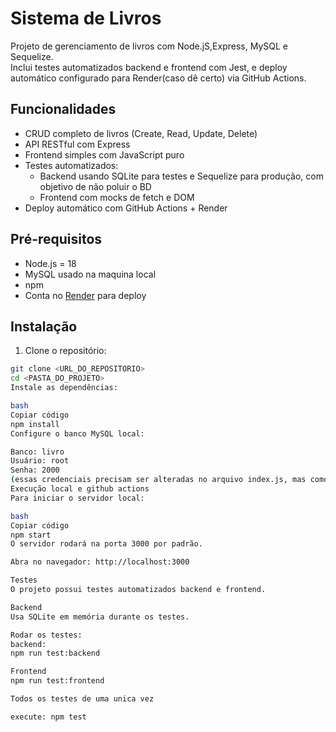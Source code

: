# Sistema de Livros

Projeto de gerenciamento de livros com Node.jS,Express, MySQL e Sequelize.  
Inclui testes automatizados backend e frontend com Jest, e deploy automático configurado para Render(caso dê certo) via GitHub Actions.


## **Funcionalidades**

- CRUD completo de livros (Create, Read, Update, Delete)
- API RESTful com Express
- Frontend simples com JavaScript puro
- Testes automatizados:
  - Backend usando SQLite para testes e Sequelize para produção, com objetivo de não poluir o BD
  - Frontend com mocks de fetch e DOM
- Deploy automático com GitHub Actions + Render

## **Pré-requisitos**
- Node.js = 18
- MySQL usado na maquina local
- npm 
- Conta no [Render](https://render.com) para deploy

## **Instalação**
1. Clone o repositório:

```bash
git clone <URL_DO_REPOSITORIO>
cd <PASTA_DO_PROJETO>
Instale as dependências:

bash
Copiar código
npm install
Configure o banco MySQL local:

Banco: livro
Usuário: root
Senha: 2000
(essas credenciais precisam ser alteradas no arquivo index.js, mas como objetivo é os teste, não precisa se atentar a isso)
Execução local e github actions
Para iniciar o servidor local:

bash
Copiar código
npm start
O servidor rodará na porta 3000 por padrão.

Abra no navegador: http://localhost:3000

Testes
O projeto possui testes automatizados backend e frontend.

Backend
Usa SQLite em memória durante os testes.

Rodar os testes:
backend:
npm run test:backend

Frontend
npm run test:frontend

Todos os testes de uma unica vez

execute: npm test